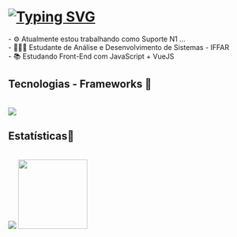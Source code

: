
<h1 align="start">
<a href="https://git.io/typing-svg"><img src="https://readme-typing-svg.herokuapp.com?font=ubuntu&size=25&duration=4500&pause=800&color=F7F7F7&width=435&lines=Ol%C3%A1%2C+eu+sou+o+Gabriel%F0%9F%91%8B%F0%9F%8F%BB;Desenvolvedor+Front-End" alt="Typing SVG" /></a>
</h1>

<div  align="start" >
- ⚙️ Atualmente estou trabalhando como Suporte N1 ...
  <br>
- 👨🏻‍🎓 Estudante de Análise e Desenvolvimento de Sistemas - IFFAR
    <br>
- 📚 Estudando Front-End com JavaScript + VueJS
</div>

<div>
<h2 align="start" >Tecnologias - Frameworks 🚀</h2>
 <br> 
</div>

<div align="start" >
  <img src="https://skillicons.dev/icons?i=html,css,javascript,nodejs,java,express,mongo,mysql,vscode,github,git,obsidian,ubuntu," />
</div>

<h2 align="start" >Estatísticas👾</h2>
<br>
<div align="start" >
  <picture>
  <source
    srcset="https://github-readme-stats.vercel.app/api?username=bielcount&show_icons=true&theme=dracula"
    media="(prefers-color-scheme: dark)"
  />
  <source
    srcset="https://github-readme-stats.vercel.app/api?username=bielcount&show_icons=true"
    media="(prefers-color-scheme: light), (prefers-color-scheme: no-preference)"
  />
  <img src="https://github-readme-stats.vercel.app/api?username=bielcount&show_icons=true" />
</picture>
<a href="https://github.com/bielcount">
<img height="140em" src="https://github-readme-stats.vercel.app/api/top-langs/?username=bielcount&layout=compact&langs_count=7&theme=dracula"/>
</div>
<br>



